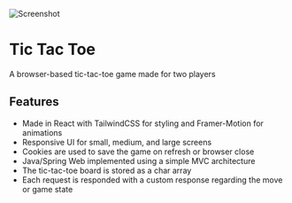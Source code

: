 
![Screenshot](https://i.imgur.com/jEkxmBq.png)


# Tic Tac Toe

A browser-based tic-tac-toe game made for two players


## Features

- Made in React with TailwindCSS for styling and Framer-Motion for animations
- Responsive UI for small, medium, and large screens
- Cookies are used to save the game on refresh or browser close
- Java/Spring Web implemented using a simple MVC architecture
- The tic-tac-toe board is stored as a char array
- Each request is responded with a custom response regarding the move or game state
